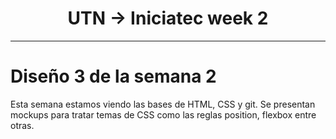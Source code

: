 <h1 align="center"> UTN -> Iniciatec week 2</h1>
<hr>

# Diseño 3 de la semana 2<br>
Esta semana estamos viendo las bases de HTML, CSS y git. Se presentan mockups para tratar temas de CSS como las reglas position, flexbox entre otras. 
